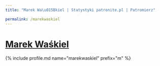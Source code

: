 ```yaml
---
title: "Marek Wa\u015Bkiel | Statystyki patronite.pl | Patromierz"

permalink: /marekwaskiel
---
```


# [Marek Waśkiel](https://patronite.pl/marekwaskiel)

{% include profile.md name="marekwaskiel" prefix="m" %}
